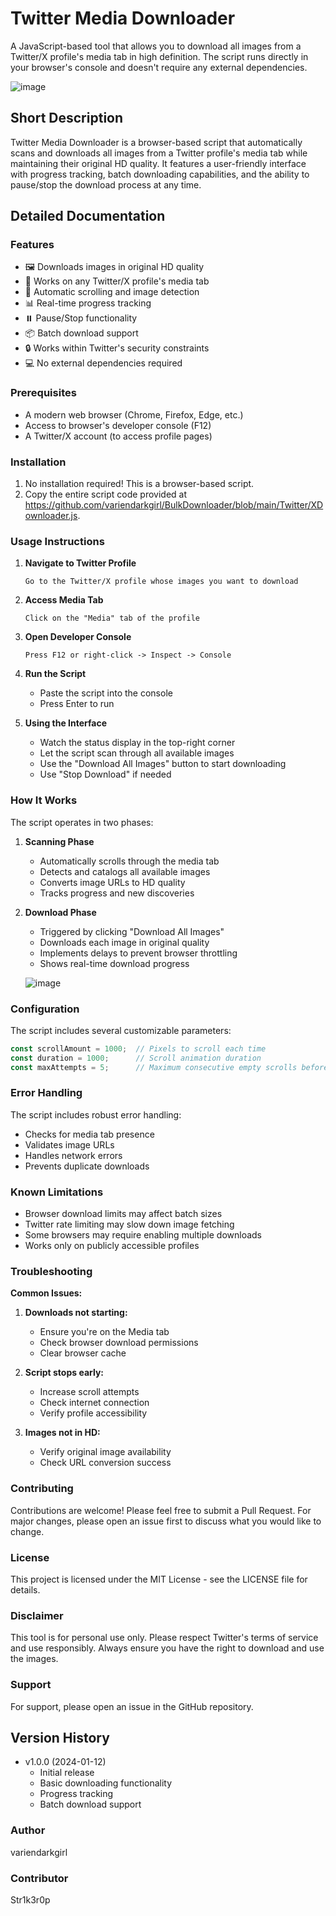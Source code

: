 # Twitter Media Downloader

A JavaScript-based tool that allows you to download all images from a Twitter/X profile's media tab in high definition. The script runs directly in your browser's console and doesn't require any external dependencies.

![image](https://github.com/user-attachments/assets/a6a0ee21-a37c-46a9-8105-57e78d4e1c89)


## Short Description
Twitter Media Downloader is a browser-based script that automatically scans and downloads all images from a Twitter profile's media tab while maintaining their original HD quality. It features a user-friendly interface with progress tracking, batch downloading capabilities, and the ability to pause/stop the download process at any time.

## Detailed Documentation

### Features
- 🖼️ Downloads images in original HD quality
- 📱 Works on any Twitter/X profile's media tab
- 🚀 Automatic scrolling and image detection
- 📊 Real-time progress tracking
- ⏸️ Pause/Stop functionality
- 📦 Batch download support
- 🔒 Works within Twitter's security constraints
- 💻 No external dependencies required

### Prerequisites
- A modern web browser (Chrome, Firefox, Edge, etc.)
- Access to browser's developer console (F12)
- A Twitter/X account (to access profile pages)

### Installation
1. No installation required! This is a browser-based script.
2. Copy the entire script code provided at https://github.com/variendarkgirl/BulkDownloader/blob/main/Twitter/XDownloader.js.

### Usage Instructions

1. **Navigate to Twitter Profile**
   ```
   Go to the Twitter/X profile whose images you want to download
   ```

2. **Access Media Tab**
   ```
   Click on the "Media" tab of the profile
   ```

3. **Open Developer Console**
   ```
   Press F12 or right-click -> Inspect -> Console
   ```

4. **Run the Script**
   - Paste the script into the console
   - Press Enter to run

5. **Using the Interface**
   - Watch the status display in the top-right corner
   - Let the script scan through all available images
   - Use the "Download All Images" button to start downloading
   - Use "Stop Download" if needed

### How It Works

The script operates in two phases:

1. **Scanning Phase**
   - Automatically scrolls through the media tab
   - Detects and catalogs all available images
   - Converts image URLs to HD quality
   - Tracks progress and new discoveries

2. **Download Phase**
   - Triggered by clicking "Download All Images"
   - Downloads each image in original quality
   - Implements delays to prevent browser throttling
   - Shows real-time download progress
  
   ![image](https://github.com/user-attachments/assets/b107832b-1417-4659-8e37-4effbcd6cd87)


### Configuration
The script includes several customizable parameters:

```javascript
const scrollAmount = 1000;  // Pixels to scroll each time
const duration = 1000;      // Scroll animation duration
const maxAttempts = 5;      // Maximum consecutive empty scrolls before stopping
```

### Error Handling
The script includes robust error handling:
- Checks for media tab presence
- Validates image URLs
- Handles network errors
- Prevents duplicate downloads

### Known Limitations
- Browser download limits may affect batch sizes
- Twitter rate limiting may slow down image fetching
- Some browsers may require enabling multiple downloads
- Works only on publicly accessible profiles

### Troubleshooting

**Common Issues:**

1. **Downloads not starting:**
   - Ensure you're on the Media tab
   - Check browser download permissions
   - Clear browser cache

2. **Script stops early:**
   - Increase scroll attempts
   - Check internet connection
   - Verify profile accessibility

3. **Images not in HD:**
   - Verify original image availability
   - Check URL conversion success

### Contributing
Contributions are welcome! Please feel free to submit a Pull Request. For major changes, please open an issue first to discuss what you would like to change.

### License
This project is licensed under the MIT License - see the LICENSE file for details.

### Disclaimer
This tool is for personal use only. Please respect Twitter's terms of service and use responsibly. Always ensure you have the right to download and use the images.

### Support
For support, please open an issue in the GitHub repository.

## Version History
- v1.0.0 (2024-01-12)
  - Initial release
  - Basic downloading functionality
  - Progress tracking
  - Batch download support

### Author
variendarkgirl

### Contributor
Str1k3r0p
